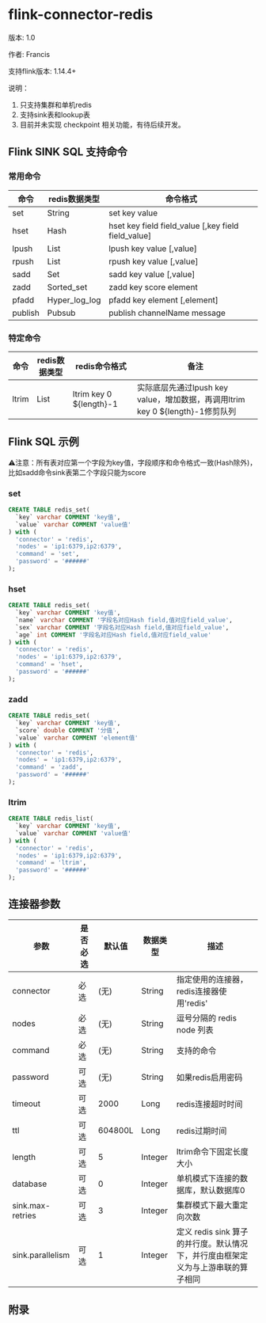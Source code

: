 # flink-connector-redis

版本: 1.0 

作者: Francis 

支持flink版本: 1.14.4+



说明：

1. 只支持集群和单机redis
2. 支持sink表和lookup表
3. 目前并未实现 checkpoint 相关功能，有待后续开发。

## Flink SINK SQL 支持命令

### 常用命令

| 命令    | redis数据类型 | 命令格式                                            |
| ------- | ------------- | --------------------------------------------------- |
| set     | String        | set key value                                       |
| hset    | Hash          | hset key field field_value [,key field field_value] |
| lpush   | List          | lpush key value  [,value]                           |
| rpush   | List          | rpush key value  [,value]                           |
| sadd    | Set           | sadd key value  [,value]                            |
| zadd    | Sorted_set    | zadd key score element                              |
| pfadd   | Hyper_log_log | pfadd key element [,element]                        |
| publish | Pubsub        | publish channelName message                         |

### 特定命令

| 命令  | redis数据类型 | redis命令格式           | 备注                                                         |
| ----- | ------------- | ----------------------- | ------------------------------------------------------------ |
| ltrim | List          | ltrim key 0 ${length}-1 | 实际底层先通过lpush key value，增加数据，再调用ltrim key 0 ${length}-1修剪队列 |

## Flink SQL 示例

⚠️注意：所有表对应第一个字段为key值，字段顺序和命令格式一致(Hash除外)，比如sadd命令sink表第二个字段只能为score

### set

```sql
CREATE TABLE redis_set(  
  `key` varchar COMMENT 'key值',
  `value` varchar COMMENT 'value值'
) with (  
  'connector' = 'redis',
  'nodes' = 'ip1:6379,ip2:6379',
  'command' = 'set',  
  'password' = '######'
);
```

### hset

```sql
CREATE TABLE redis_set(  
  `key` varchar COMMENT 'key值',
  `name` varchar COMMENT '字段名对应Hash field,值对应field_value',
  `sex` varchar COMMENT '字段名对应Hash field,值对应field_value',
  `age` int COMMENT '字段名对应Hash field,值对应field_value'
) with (  
  'connector' = 'redis',
  'nodes' = 'ip1:6379,ip2:6379',
  'command' = 'hset',  
  'password' = '######'
);
```

### zadd

```sql
CREATE TABLE redis_set(  
  `key` varchar COMMENT 'key值',
  `score` double COMMENT '分值',
  `value` varchar COMMENT 'element值'
) with (  
  'connector' = 'redis',
  'nodes' = 'ip1:6379,ip2:6379',
  'command' = 'zadd',  
  'password' = '######'
);
```

### ltrim

```sql
CREATE TABLE redis_list(  
  `key` varchar COMMENT 'key值',
  `value` varchar COMMENT 'value值'
) with (  
  'connector' = 'redis',
  'nodes' = 'ip1:6379,ip2:6379',
  'command' = 'ltrim',  
  'password' = '######'
);
```



## 连接器参数

| 参数             | 是否必选 | 默认值  | 数据类型 | 描述                                                         |
| ---------------- | -------- | ------- | -------- | ------------------------------------------------------------ |
| connector        | 必选     | (无)    | String   | 指定使用的连接器，redis连接器使用'redis'                     |
| nodes            | 必选     | (无)    | String   | 逗号分隔的 redis node 列表                                   |
| command          | 必选     | (无)    | String   | 支持的命令                                                   |
| password         | 可选     | (无)    | String   | 如果redis启用密码                                            |
| timeout          | 可选     | 2000    | Long     | redis连接超时时间                                            |
| ttl              | 可选     | 604800L | Long     | redis过期时间                                                |
| length           | 可选     | 5       | Integer  | ltrim命令下固定长度大小                                      |
| database         | 可选     | 0       | Integer  | 单机模式下连接的数据库，默认数据库0                          |
| sink.max-retries | 可选     | 3       | Integer  | 集群模式下最大重定向次数                                     |
| sink.parallelism | 可选     | 1       | Integer  | 定义 redis sink 算子的并行度。默认情况下，并行度由框架定义为与上游串联的算子相同 |

## 附录
